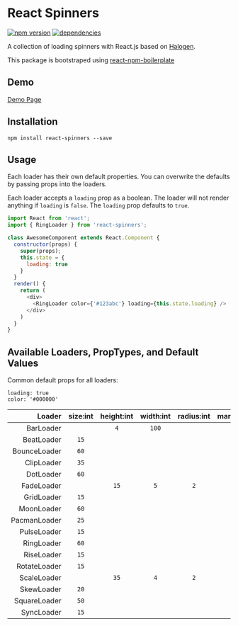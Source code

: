 # React Spinners

[![npm version](https://badge.fury.io/js/react-spinners.svg)][npm_url]
[![dependencies](https://david-dm.org/davidhu2000/react-spinners.svg)][npm_url]

[npm_url]: https://www.npmjs.org/package/react-spinners

A collection of loading spinners with React.js based on [Halogen](https://github.com/yuanyan/halogen).

This package is bootstraped using [react-npm-boilerplate](https://github.com/juliancwirko/react-npm-boilerplate)

## Demo

[Demo Page](https://davidhu2000.github.io/react-spinners)

## Installation

    npm install react-spinners --save

## Usage

Each loader has their own default properties. You can overwrite the defaults by passing props into the loaders.

Each loader accepts a `loading` prop as a boolean. The loader will not render anything if `loading` is `false`. The `loading` prop defaults to `true`.

```js
import React from 'react';
import { RingLoader } from 'react-spinners';

class AwesomeComponent extends React.Component {
  constructor(props) {
    super(props);
    this.state = {
      loading: true
    }
  }
  render() {
    return (
      <div>
        <RingLoader color={'#123abc'} loading={this.state.loading} />
      </div>
    )
  }
}
```

## Available Loaders, PropTypes, and Default Values

Common default props for all loaders:

    loading: true
    color: '#000000'

Loader       | size:int | height:int | width:int | radius:int | margin:int
------------:|:--------:|:----------:|:---------:|:----------:|:---------:
BarLoader    |          | `4`        | `100`     |            |
BeatLoader   | `15`     |            |           |            | `2`
BounceLoader | `60`     |            |           |            |
ClipLoader   | `35`     |            |           |            |
DotLoader    | `60`     |            |           |            | `2`
FadeLoader   |          | `15`       | `5`       | `2`        | `2`
GridLoader   | `15`     |            |           |            | `2`
MoonLoader   | `60`     |            |           |            | `2`
PacmanLoader | `25`     |            |           |            | `2`
PulseLoader  | `15`     |            |           |            | `2`
RingLoader   | `60`     |            |           |            | `2`
RiseLoader   | `15`     |            |           |            | `2`
RotateLoader | `15`     |            |           |            | `2`
ScaleLoader  |          | `35`       | `4`       | `2`        | `2`
SkewLoader   | `20`     |            |           |            |
SquareLoader | `50`     |            |           |            | `2`
SyncLoader   | `15`     |            |           |            | `2`
